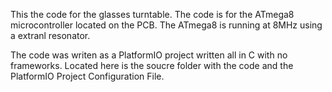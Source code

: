 This the code for the glasses turntable. The code is for the ATmega8 microcontroller located on the PCB. The ATmega8 is running at 8MHz using a extranl resonator.

The code was writen as a PlatformIO project written all in C with no frameworks. Located here is the soucre folder with the code and the PlatformIO Project Configuration File.

